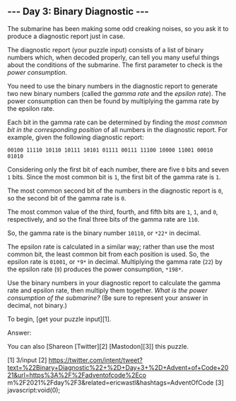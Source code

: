 
## --- Day 3: Binary Diagnostic ---

The submarine has been making some odd creaking noises, so you ask it to produce a diagnostic report just in case.

The diagnostic report (your puzzle input) consists of a list of binary numbers which, when decoded properly, can tell you many useful
things about the conditions of the submarine. The first parameter to check is the *power consumption*.

You need to use the binary numbers in the diagnostic report to generate two new binary numbers (called the *gamma rate* and the
*epsilon rate*). The power consumption can then be found by multiplying the gamma rate by the epsilon rate.

Each bit in the gamma rate can be determined by finding the *most common bit in the corresponding position* of all numbers in the
diagnostic report. For example, given the following diagnostic report:

`00100
11110
10110
10111
10101
01111
00111
11100
10000
11001
00010
01010
`

Considering only the first bit of each number, there are five `0` bits and seven `1` bits. Since the most common bit is `1`, the first
bit of the gamma rate is `1`.

The most common second bit of the numbers in the diagnostic report is `0`, so the second bit of the gamma rate is `0`.

The most common value of the third, fourth, and fifth bits are `1`, `1`, and `0`, respectively, and so the final three bits of the
gamma rate are `110`.

So, the gamma rate is the binary number `10110`, or `*22*` in decimal.

The epsilon rate is calculated in a similar way; rather than use the most common bit, the least common bit from each position is used.
So, the epsilon rate is `01001`, or `*9*` in decimal. Multiplying the gamma rate (`22`) by the epsilon rate (`9`) produces the power
consumption, `*198*`.

Use the binary numbers in your diagnostic report to calculate the gamma rate and epsilon rate, then multiply them together. *What is
the power consumption of the submarine?* (Be sure to represent your answer in decimal, not binary.)

To begin, [get your puzzle input][1].

Answer:

You can also [Shareon [Twitter][2] [Mastodon][3]] this puzzle.

[1] 3/input
[2] https://twitter.com/intent/tweet?text=%22Binary+Diagnostic%22+%2D+Day+3+%2D+Advent+of+Code+2021&url=https%3A%2F%2Fadventofcode%2Eco
m%2F2021%2Fday%2F3&related=ericwastl&hashtags=AdventOfCode
[3] javascript:void(0);

